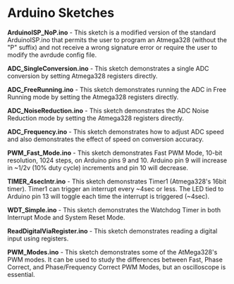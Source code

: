 # Arduino Sketches

**ArduinoISP_NoP.ino** - This sketch is a modified version of the standard ArduinoISP.ino that permits the user to program an Atmega328 (without the "P" suffix) and not receive a wrong signature error or require the user to modify the avrdude config file.

**ADC_SingleConversion.ino** - This sketch demonstrates a single ADC conversion by setting Atmega328 registers directly.

**ADC_FreeRunning.ino** - This sketch demonstrates running the ADC in Free Running mode by setting the Atmega328 registers directly.

**ADC_NoiseReduction.ino** - This sketch demonstrates the ADC Noise Reduction mode by setting the Atmega328 registers directly.

**ADC_Frequency.ino** - This sketch demonstrates how to adjust ADC speed and also demonstrates the effect of speed on conversion accuracy.

**PWM_Fast_Mode.ino** - This sketch demonstrates Fast PWM Mode, 10-bit resolution, 1024 steps, on Arduino pins 9 and 10.  Arduino pin 9 will increase in ~1/2v (10% duty cycle) increments and pin 10 will decrease.

**TIMER_4secIntr.ino** - This sketch demonstrates Timer1 (Atmega328's 16bit timer).  Timer1 can trigger an interrupt every ~4sec or less. The LED tied to Arduino pin 13 will toggle each time the interrupt is triggered (~4sec).

**WDT_Simple.ino** - This sketch demonstrates the Watchdog Timer in both Interrupt Mode and System Reset Mode.

**ReadDigitalViaRegister.ino** - This sketch demonstrates reading a digital input using registers.

**PWM_Modes.ino** - This sketch demonstrates some of the AtMega328's PWM modes.  It can be used to study the differences between Fast, Phase Correct, and Phase/Frequency Correct PWM Modes, but an oscilloscope is essential.
